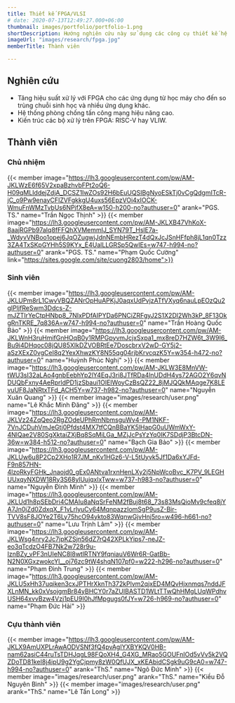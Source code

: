 ```yaml
---
title: Thiết kế FPGA/VLSI
# date: 2020-07-13T12:49:27.000+06:00
thumbnail: images/portfolio/portfolio-1.png
shortDescription: Hướng nghiên cứu này sử dụng các công cụ thiết kế hệ thống số trên nền tảng phần cứng khả cấu hình để tăng tốc các ứng dụng, giải thuật đòi hỏi lượng tính toán cao. 
imageUrl: "images/research/fpga.jpg"
memberTitle: Thành viên

---
```

## Nghiên cứu 

+ Tăng hiệu suất xử lý với FPGA cho các ứng dụng từ học máy cho đến so trùng chuỗi sinh học và nhiều ứng dụng khác.  
+ Hệ thống phòng chống tấn công mạng hiệu năng cao.  
+ Kiến trúc các bộ xử lý trên FPGA: RISC-V hay VLIW.


## Thành viên

### Chủ nhiệm
{{< member image="https://lh3.googleusercontent.com/pw/AM-JKLWzE6f65V2xpaBzhvbFPt2oQ6-H09qMLIddejZdjA_DCSZ1IwZOs92H6bEuUQSIBgNyoESkTj0vCgQdgmITcR-jC_o9Pw9enayCFIZVFgkkgU4uxs56EpzVOi4xIOCK-WmuFnWMzTvbUs6NPjfX8eA=w150-h200-no?authuser=0" arank="PGS. TS." name="Trần Ngọc Thịnh" >}}
{{< member image="https://lh3.googleusercontent.com/pw/AM-JKLXB47VhKoX-8aajRGPb97aIq8fFFQhXVMemmIJ_SYN79T_HslE7a-_WdyvVNBoo1opej6JqOZugwjJdnNEmbHRezT4dQxJcJSnHFfph8jL1qn0Tzz3ZA4TxSKpGYHh5S9KYx_E4UalLLGRSp5QwIEs=w747-h994-no?authuser=0" arank="PGS. TS." name="Phạm Quốc Cường" link="https://sites.google.com/site/cuong2803/home">}}

### Sinh viên
{{< member image="https://lh3.googleusercontent.com/pw/AM-JKLUPm8rL1CwvVBQZANrOpHuAPKjJ0aqxUdPvjzATfVXyq6nauLpEOzQu2gIPljfReSwm3Ddcs-Z-mJZTIrYeCtpHNbp8_7NIxPDfAIPYDa6PNCiZRFgyJ2S1X2Dl2Wh3kP_8F13OkgRnTKRE_7q836A=w747-h994-no?authuser=0" name="Trần Hoàng Quốc Bảo" >}}
{{< member image="https://lh3.googleusercontent.com/pw/AM-JKLWnH3ruHmifGnHOqB0y1RMPGpyvmJcjxSxpa1_mx8reD7HZW6t_3W9I6_Bu9i4DHqoc08jQU85XIkDZVOBRtEe7DoscbrxV2wD-GY5j2-aSzXExZ0vgCeI8q2YexXhwzKY8N55qg04rjbKrvcqzK5Y=w354-h472-no?authuser=0" name="Huỳnh Phúc Nghị" >}}
{{< member image="https://lh3.googleusercontent.com/pw/AM-JKLW3E8MnVW-tWU3sI32aLAo4gnbEebhYp2lY4EqJ3ri8JTfRDa4lnUDdH4ys72AGO2Y6qvNDUQbFxny4AeRprldPD1jzSbaui1OlEIWoyCzBsQZ22_8jMJQQkMAqge7K8LEvuUF8JaNRtxTFd_ACH5Y=w737-h982-no?authuser=0" name="Nguyễn Xuân Quang" >}}
{{< member image="images/research/user.png" name="Lê Khắc Minh Đăng" >}}
{{< member image="https://lh3.googleusercontent.com/pw/AM-JKLVz24ZqQeo2RgZOdeUPhRmNbmsguWv4-PM1NKF-7VnJCDuhVmJeGtj0Pfdst4MX7tfCQnBBaYK5lHapG0uUWmWxY-4NlQae2V80SgXktaiZXjBq8SqMiLGa_MZjJcPsYzYq0IK7SDdjP3BtcDN-36w=w384-h512-no?authuser=0" name="Bạch Gia Bảo" >}}
{{< member image="https://lh3.googleusercontent.com/pw/AM-JKLUw6u8P2Cp2XHo1R7JM_nKv1HGz6-V-L5tUyvk5Jf1Da6xYJFd-F9n857HN-4lzoRkyFGHk_Jnaojd0_gEx0ANtva1rxnHenLXy2j5NpWcoBvc_K7PV_9LEGHUUxqyNXDW18Ry3S68ylUujqxlxTww=w737-h983-no?authuser=0" name="Nguyễn Đình Minh" >}}
{{< member image="https://lh3.googleusercontent.com/pw/AM-JKLUd1h8pSEbDri4CMAIu8aNqSrFeNM2fBuj8t68_73s83MsQioMv9cfeq8jYA7Jn0jZd0ZdxqX_F1vLrlyuCy64MqnpazzIomSgP9usZ-Bir-TVV8sF8JOYe2T6Ly75hcO94ykto83WqnwGjvHnj5ro=w496-h661-no?authuser=0" name="Lưu Trịnh Lâm" >}}
{{< member image="https://lh3.googleusercontent.com/pw/AM-JKLWsg4nry2Jc7jpKZSjn56dZ7rQ42XPLkYips7-neJZ-eo3qTcdzO4FB7Nk2w728r9u-IznBZy_vPF3nUIeNC8l8wtlRTNY9fqniauV6Wr6R-GatBb-N2N0XGxzwokcYl__oj76zc9tW4shqN107pf0=w222-h296-no?authuser=0" name="Phạm Đình Trung" >}}
{{< member image="https://lh3.googleusercontent.com/pw/AM-JKLU5xHh37uqiken3cxJPTHrXknTh372kPlvm2qjxED4MQvHjxnmqs7nddJFXLnMN_kk0xVsojgmBr84yBHCY0r7aZUIBASTD1WLtTTwQhHMgLUqWPdhvUSH64xvvBzw4Vzj1pEU9I0hJfMpgugs0fJY=w726-h969-no?authuser=0" name="Phạm Đức Hải" >}}

### Cựu thành viên
{{< member image="https://lh3.googleusercontent.com/pw/AM-JKLX9AmUXPLrAwAODVSNf3fQ4pvAgIYXBYKQV0HB-nam62asiC44ruTsTDHJqgL98FQoXH4_G4XG_MRao5GOUFnIOd5vVv5k2VQZDoTD81keI8j4ipU9g2YgCjpmy8zW0QfUJX_xKEAbidCSgk9uG9cA0=w747-h994-no?authuser=0" arank="ThS." name="Ngô Đức Minh" >}}
{{< member image="images/research/user.png" arank="ThS." name="Kiều Đỗ Nguyên Bình" >}}
{{< member image="images/research/user.png" arank="ThS." name="Lê Tấn Long" >}}